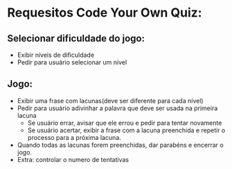 # Requesitos Code Your Own Quiz:

## Selecionar dificuldade do jogo:
- Exibir níveis de dificuldade
- Pedir para usuário selecionar um nível

## Jogo:
- Exibir uma frase com lacunas(deve ser diferente para cada nível)
- Pedir para usuário adivinhar a palavra que deve ser usada na primeira lacuna
    - Se usuário errar, avisar que ele errou e pedir para tentar novamente
    - Se usuário acertar, exibir a frase com a lacuna preenchida e repetir o 
    processo para a próxima lacuna.
- Quando todas as lacunas forem preenchidas, dar parabéns e encerrar o jogo.
- Extra: controlar o numero de tentativas

